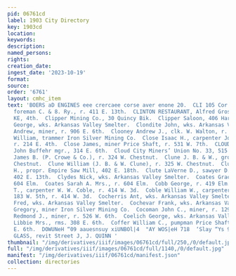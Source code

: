 ```yaml
---
pid: 06761cd
label: 1903 City Directory
key: 1903cd
location: 
keywords: 
description: 
named_persons: 
rights: 
creation_date: 
ingest_date: '2023-10-19'
format: 
source: 
order: '6761'
layout: cmhc_item
text: 'BOERS aD ENGINES eee crercaee corse aver enone 20.  CLI 105 Cor  Climie Andrew,
  foreman C. & 8. Ry., r. 411 E. 13th.  CLINTON RESTAURANT, Alfred Gross propr., 108
  KE, 4th.  Clipper Mining Co., 30 Quincy Bik.  Clipper Saloon, 406 Harrison av.  Clitch
  George, wks. Arkansas Valley Smelter.  Clondite John, wks. Arkansas Valley Smelter.  Clooney
  Andrew, miner, r. 906 E. 6th.  Clooney Andrew J., clk. W. Walton, r. 906 E. 6th.  Clooney
  William, trammer Iron Silver Mining Co.  Close Isaac H., carpenter Jones & Jones,
  r. 214 E. 4th.  Close James, miner Price Shaft, r. 531 W. 7th.  CLOUD CITY ICE CO.,
  John Buffehr mgr., 314 E. 6th.  Cloud City Miners’ Union No. 33, 515 Harrison av.  Clune
  James B. (P. Crowe & Co.), r. 324 W. Chestnut.  Clune J. B. & W., grocers, 323 W.
  Chestnut.  Clune William (J. B. & W. Clune), r. 325 W. Chestnut.  Clute Delevan
  H., propr. Empire Saw Mill, 402 E. 18th.  Clute LaVerne D., sawyer D. H. Clute,
  402 E. 13th.  Clydes Nick, wks. Arkansas Valley Smelter.  Coates Grace Miss, r.
  604 Elm.  Coates Sarah A. Mrs., r. 604 Elm.  Cobb George, r. 419 Elm.  Coble Joseph
  T., carpenter W. W. Coble, r. 414 W. 3d.  Coble William W., carpenter and builder,
  183 W. 5th, r. 414 W. 3d.  Cocherris Ant, wks. Arkansas Valley Smelter.  Cocheva
  Fred, wks. Arkansas Valley Smelter.  Cochevar Frank, wks. Arkansas Valley Smelter.  Cocks
  Gregory, miner Iron Silver Mining Co.  Cocoman John C., miner, r. 129 E. 2d.  Cody
  Redmond J., miner, r. 526 W. 6th.  Coelich George, wks. Arkansas Valley Smelter.  Coffer
  Libbie Mrs., rms. 308 E. 6th.  Coffer William C., pumpman Price Shaft, rms. 308
  E. 6th.  DOWUNeH “09 aauesnsuy xiUNBOl|4  "AY WOS|eH 718  ‘Slay “Ys 9 |]aMOd     WINDOW
  GLASS, revit Street J, J. QUINN '
thumbnail: "/img/derivatives/iiif/images/06761cd/full/250,/0/default.jpg"
full: "/img/derivatives/iiif/images/06761cd/full/1140,/0/default.jpg"
manifest: "/img/derivatives/iiif/06761cd/manifest.json"
collection: directories
---
```

